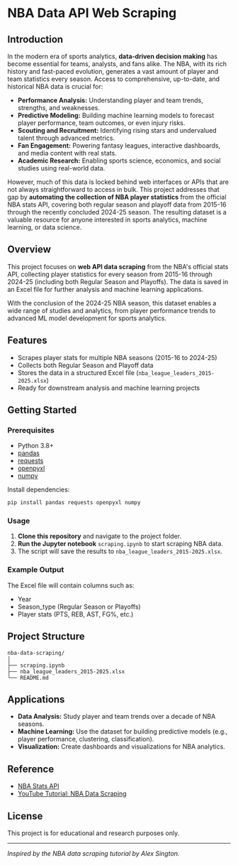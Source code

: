 # NBA Data API Web Scraping

## Introduction

In the modern era of sports analytics, **data-driven decision making** has become essential for teams, analysts, and fans alike. The NBA, with its rich history and fast-paced evolution, generates a vast amount of player and team statistics every season. Access to comprehensive, up-to-date, and historical NBA data is crucial for:

- **Performance Analysis:** Understanding player and team trends, strengths, and weaknesses.
- **Predictive Modeling:** Building machine learning models to forecast player performance, team outcomes, or even injury risks.
- **Scouting and Recruitment:** Identifying rising stars and undervalued talent through advanced metrics.
- **Fan Engagement:** Powering fantasy leagues, interactive dashboards, and media content with real stats.
- **Academic Research:** Enabling sports science, economics, and social studies using real-world data.

However, much of this data is locked behind web interfaces or APIs that are not always straightforward to access in bulk. This project addresses that gap by **automating the collection of NBA player statistics** from the official NBA stats API, covering both regular season and playoff data from 2015-16 through the recently concluded 2024-25 season. The resulting dataset is a valuable resource for anyone interested in sports analytics, machine learning, or data science.

## Overview

This project focuses on **web API data scraping** from the NBA's official stats API, collecting player statistics for every season from 2015-16 through 2024-25 (including both Regular Season and Playoffs). The data is saved in an Excel file for further analysis and machine learning applications.

With the conclusion of the 2024-25 NBA season, this dataset enables a wide range of studies and analytics, from player performance trends to advanced ML model development for sports analytics.

## Features

- Scrapes player stats for multiple NBA seasons (2015-16 to 2024-25)
- Collects both Regular Season and Playoff data
- Stores the data in a structured Excel file (`nba_league_leaders_2015-2025.xlsx`)
- Ready for downstream analysis and machine learning projects

## Getting Started

### Prerequisites

- Python 3.8+
- [pandas](https://pandas.pydata.org/)
- [requests](https://docs.python-requests.org/)
- [openpyxl](https://openpyxl.readthedocs.io/)
- [numpy](https://numpy.org/)

Install dependencies:
```bash
pip install pandas requests openpyxl numpy
```

### Usage

1. **Clone this repository** and navigate to the project folder.
2. **Run the Jupyter notebook** `scraping.ipynb` to start scraping NBA data.
3. The script will save the results to `nba_league_leaders_2015-2025.xlsx`.

### Example Output

The Excel file will contain columns such as:
- Year
- Season_type (Regular Season or Playoffs)
- Player stats (PTS, REB, AST, FG%, etc.)

## Project Structure

```
nba-data-scraping/
│
├── scraping.ipynb
├── nba_league_leaders_2015-2025.xlsx
└── README.md
```

## Applications

- **Data Analysis:** Study player and team trends over a decade of NBA seasons.
- **Machine Learning:** Use the dataset for building predictive models (e.g., player performance, clustering, classification).
- **Visualization:** Create dashboards and visualizations for NBA analytics.

## Reference

- [NBA Stats API](https://stats.nba.com/)
- [YouTube Tutorial: NBA Data Scraping](https://www.youtube.com/watch?v=nHtlRlWmTV4)

## License

This project is for educational and research purposes only.

---
*Inspired by the NBA data scraping tutorial by Alex Sington.*
